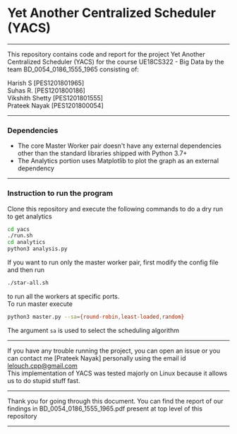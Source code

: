 # Yet Another Centralized Scheduler (YACS)

---

This repository contains code and report for the project Yet Another Centralized Scheduler (YACS) for the course UE18CS322 - Big Data by the team BD_0054_0186_1555_1965 consisting of:

Harish S [PES1201801965]  
Suhas R. [PES1201800186]  
Vikshith Shetty [PES1201801555]  
Prateek Nayak [PES1201800054]  

---
### Dependencies

* The core Master Worker pair doesn't have any external dependencies other than the standard libraries shipped with Python 3.7+  
* The Analytics portion uses Matplotlib to plot the graph as an external dependency

---

### Instruction to run the program

Clone this repository and execute the following commands to do a dry run to get analytics

```bash
cd yacs
./run.sh
cd analytics
python3 analysis.py
```

If you want to run only the master worker pair, first modify the config file and then run

```bash
./star-all.sh
```
to run all the workers at specific ports.  
To run master execute
```bash
python3 master.py --sa={round-robin,least-loaded,random}
```

The argument `sa` is used to select the scheduling algorithm

---

If you have any trouble running the project, you can open an issue or you can contact me [Prateek Nayak] personally using the email id lelouch.cpp@gmail.com  
This implementation of YACS was tested majorly on Linux because it allows us to do stupid stuff fast.  

---

Thank you for going through this document. You can find the report of our findings in BD_0054_0186_1555_1965.pdf present at top level of this repository

---